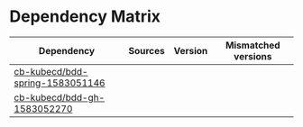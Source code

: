 # Dependency Matrix

Dependency | Sources | Version | Mismatched versions
---------- | ------- | ------- | -------------------
[cb-kubecd/bdd-spring-1583051146](https://github.com/cb-kubecd/bdd-spring-1583051146.git) |  | []() | 
[cb-kubecd/bdd-gh-1583052270](https://github.com/cb-kubecd/bdd-gh-1583052270.git) |  | []() | 
